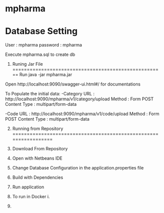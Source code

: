 # mpharma
Database Setting
======================================================
User : mpharma
password : mpharma

Execute mpharma.sql to create db


1. Runing Jar File
=====================================================
Run java -jar mpharma.jar

Open http://localhost:9090/swagger-ui.html#/ for documentations

To Populate the initial data:
-Category
	URL : http://localhost:9090/mpharma/v1/category/upload
	Method : Form POST
	Content Type : multipart/form-data
	
-Code
	URL : http://localhost:9090/mpharma/v1/code/upload
	Method : Form POST
	Content Type : multipart/form-data
	
	


2. Running from Repository
=================================================================
1. Download From Repository
2. Open with Netbeans IDE
3. Change Database Configuration in the application.properties file
4. Build with Dependencies
5. Run application	
6. To run in Docker
	i. 


3.
